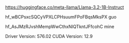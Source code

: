 https://huggingface.co/meta-llama/Llama-3.2-1B-Instruct

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  guo

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 mine


 Driver Version: 576.02         CUDA Version: 12.9